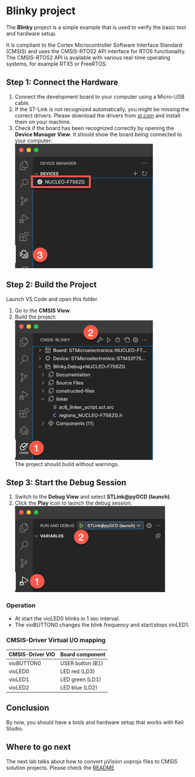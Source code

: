 # Blinky project

The **Blinky** project is a simple example that is used to verify the basic tool and hardware setup.

It is compliant to the Cortex Microcontroller Software Interface Standard (CMSIS) and uses the CMSIS-RTOS2 API
interface for RTOS functionality. The CMSIS-RTOS2 API is available with various real-time operating systems, for
example RTX5 or FreeRTOS.

## Step 1: Connect the Hardware

1. Connect the development board to your computer using a Micro-USB cable.
2. If the ST-Link is not recognized automatically, you might be missing the correct drivers. Please download the
   drivers from [st.com](https://www.st.com/en/development-tools/stsw-link009.html#st-get-software) and install them
   on your machine.
3. Check if the board has been recognized correctly by opening the **Device Manager View**. It should show the board
   being connected to your computer:  
   ![NUCLEO-F756ZG connected to the computer](./img/ConnectedDevice.png)

## Step 2: Build the Project

Launch VS Code and open this folder.

1. Go to the **CMSIS View**.
2. Build the project:  
   ![Build the project in the CMSIS View](./img/BuildProject.png)  
   The project should build without warnings.

## Step 3: Start the Debug Session

1. Switch to the **Debug View** and select **STLink@pyOCD (launch)**.
2. Click the **Play** icon to launch the debug session.  
   ![Starting a debug session](./img/DebugView.png)

### Operation

- At start the vioLED0 blinks in 1 sec interval.
- The vioBUTTON0 changes the blink frequency and start/stops vioLED1.

### CMSIS-Driver Virtual I/O mapping

| CMSIS-Driver VIO      | Board component
|:----------------------|:--------------------------------------
| vioBUTTON0            | USER button (B1)
| vioLED0               | LED red     (LD3)
| vioLED1               | LED green   (LD1)
| vioLED2               | LED blue    (LD2)

## Conclusion

By now, you should have a tools and hardware setup that works with Keil Studio.

## Where to go next

The next lab talks about how to convert µVision uvprojx files to CMSIS solution projects. Please check the
[README](../uv2csolution/README.md)
